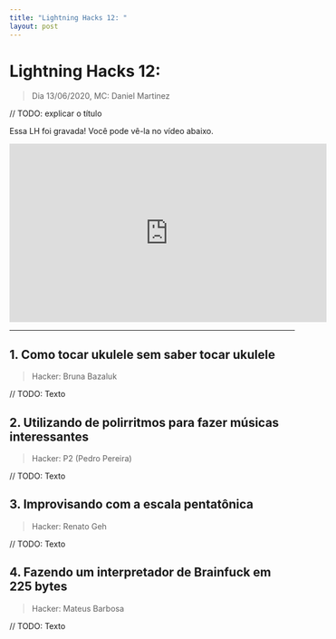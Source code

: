 ```yaml
---
title: "Lightning Hacks 12: "
layout: post
---
```


# Lightning Hacks 12: 
> Dia 13/06/2020, MC: Daniel Martinez

// TODO: explicar o título

Essa LH foi gravada! Você pode vê-la no vídeo abaixo.

<iframe width="560" height="315" src="https://www.youtube.com/embed/9PghNZV28cw" frameborder="0" allow="accelerometer; autoplay; encrypted-media; gyroscope; picture-in-picture" allowfullscreen></iframe>

<hr>

## 1. Como tocar ukulele sem saber tocar ukulele
> Hacker: Bruna Bazaluk

// TODO: Texto

## 2. Utilizando de polirritmos para fazer músicas interessantes
> Hacker: P2 (Pedro Pereira)

// TODO: Texto

## 3. Improvisando com a escala pentatônica
> Hacker: Renato Geh

// TODO: Texto

## 4. Fazendo um interpretador de Brainfuck em 225 bytes
> Hacker: Mateus Barbosa

// TODO: Texto
